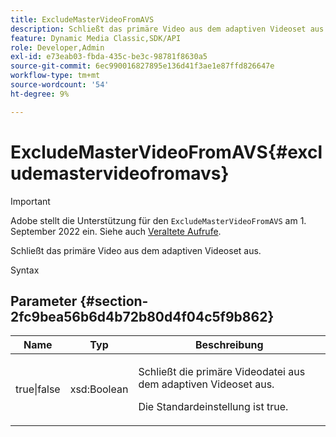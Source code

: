 ```yaml
---
title: ExcludeMasterVideoFromAVS
description: Schließt das primäre Video aus dem adaptiven Videoset aus.
feature: Dynamic Media Classic,SDK/API
role: Developer,Admin
exl-id: e73eab03-fbda-435c-be3c-98781f8630a5
source-git-commit: 6ec990016827895e136d41f3ae1e87ffd826647e
workflow-type: tm+mt
source-wordcount: '54'
ht-degree: 9%

---
```


# ExcludeMasterVideoFromAVS{#excludemastervideofromavs}

>[!IMPORTANT]
>
>Adobe stellt die Unterstützung für den `ExcludeMasterVideoFromAVS` am 1. September 2022 ein. Siehe auch [Veraltete Aufrufe](/help/aem-ips-api/c-deprecated-calls.md).

Schließt das primäre Video aus dem adaptiven Videoset aus.

<!-- REMOVE TOPIC MAY 2022 AS PER CQDOC-19165 AND REMOVED FROM TOC -->

Syntax

## Parameter {#section-2fc9bea56b6d4b72b80d4f04c5f9b862}

<table id="table_04100BB8ABD84EF68B0A7CE3AD946414"> 
 <thead> 
  <tr> 
   <th colname="col1" class="entry"> Name </th> 
   <th colname="col2" class="entry"> Typ </th> 
   <th colname="col3" class="entry"> Beschreibung </th> 
  </tr> 
 </thead>
 <tbody> 
  <tr> 
   <td colname="col1"> <span class="codeph"> true|false</span> </td> 
   <td colname="col2"> <span class="codeph"> xsd:Boolean</span> </td> 
   <td colname="col3"> <p>Schließt die primäre Videodatei aus dem adaptiven Videoset aus. </p> <p>Die Standardeinstellung ist true. </p> </td> 
  </tr> 
 </tbody> 
</table>
